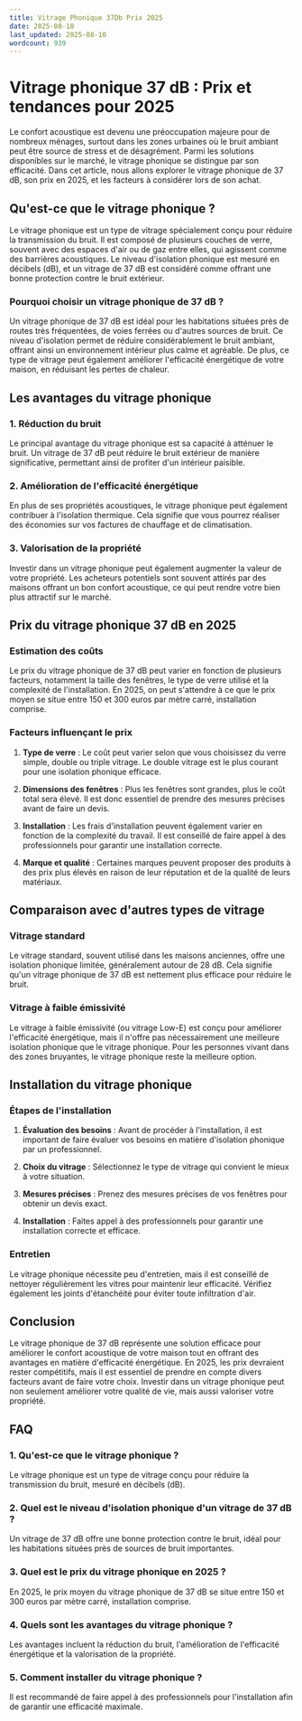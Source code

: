 ```yaml
---
title: Vitrage Phonique 37Db Prix 2025
date: 2025-08-10
last_updated: 2025-08-10
wordcount: 939
---
```


# Vitrage phonique 37 dB : Prix et tendances pour 2025

Le confort acoustique est devenu une préoccupation majeure pour de nombreux ménages, surtout dans les zones urbaines où le bruit ambiant peut être source de stress et de désagrément. Parmi les solutions disponibles sur le marché, le vitrage phonique se distingue par son efficacité. Dans cet article, nous allons explorer le vitrage phonique de 37 dB, son prix en 2025, et les facteurs à considérer lors de son achat.

## Qu'est-ce que le vitrage phonique ?

Le vitrage phonique est un type de vitrage spécialement conçu pour réduire la transmission du bruit. Il est composé de plusieurs couches de verre, souvent avec des espaces d'air ou de gaz entre elles, qui agissent comme des barrières acoustiques. Le niveau d'isolation phonique est mesuré en décibels (dB), et un vitrage de 37 dB est considéré comme offrant une bonne protection contre le bruit extérieur.

### Pourquoi choisir un vitrage phonique de 37 dB ?

Un vitrage phonique de 37 dB est idéal pour les habitations situées près de routes très fréquentées, de voies ferrées ou d'autres sources de bruit. Ce niveau d'isolation permet de réduire considérablement le bruit ambiant, offrant ainsi un environnement intérieur plus calme et agréable. De plus, ce type de vitrage peut également améliorer l'efficacité énergétique de votre maison, en réduisant les pertes de chaleur.

## Les avantages du vitrage phonique

### 1. Réduction du bruit

Le principal avantage du vitrage phonique est sa capacité à atténuer le bruit. Un vitrage de 37 dB peut réduire le bruit extérieur de manière significative, permettant ainsi de profiter d'un intérieur paisible.

### 2. Amélioration de l'efficacité énergétique

En plus de ses propriétés acoustiques, le vitrage phonique peut également contribuer à l'isolation thermique. Cela signifie que vous pourrez réaliser des économies sur vos factures de chauffage et de climatisation.

### 3. Valorisation de la propriété

Investir dans un vitrage phonique peut également augmenter la valeur de votre propriété. Les acheteurs potentiels sont souvent attirés par des maisons offrant un bon confort acoustique, ce qui peut rendre votre bien plus attractif sur le marché.

## Prix du vitrage phonique 37 dB en 2025

### Estimation des coûts

Le prix du vitrage phonique de 37 dB peut varier en fonction de plusieurs facteurs, notamment la taille des fenêtres, le type de verre utilisé et la complexité de l'installation. En 2025, on peut s'attendre à ce que le prix moyen se situe entre 150 et 300 euros par mètre carré, installation comprise.

### Facteurs influençant le prix

1. **Type de verre** : Le coût peut varier selon que vous choisissez du verre simple, double ou triple vitrage. Le double vitrage est le plus courant pour une isolation phonique efficace.

2. **Dimensions des fenêtres** : Plus les fenêtres sont grandes, plus le coût total sera élevé. Il est donc essentiel de prendre des mesures précises avant de faire un devis.

3. **Installation** : Les frais d'installation peuvent également varier en fonction de la complexité du travail. Il est conseillé de faire appel à des professionnels pour garantir une installation correcte.

4. **Marque et qualité** : Certaines marques peuvent proposer des produits à des prix plus élevés en raison de leur réputation et de la qualité de leurs matériaux.

## Comparaison avec d'autres types de vitrage

### Vitrage standard

Le vitrage standard, souvent utilisé dans les maisons anciennes, offre une isolation phonique limitée, généralement autour de 28 dB. Cela signifie qu'un vitrage phonique de 37 dB est nettement plus efficace pour réduire le bruit.

### Vitrage à faible émissivité

Le vitrage à faible émissivité (ou vitrage Low-E) est conçu pour améliorer l'efficacité énergétique, mais il n'offre pas nécessairement une meilleure isolation phonique que le vitrage phonique. Pour les personnes vivant dans des zones bruyantes, le vitrage phonique reste la meilleure option.

## Installation du vitrage phonique

### Étapes de l'installation

1. **Évaluation des besoins** : Avant de procéder à l'installation, il est important de faire évaluer vos besoins en matière d'isolation phonique par un professionnel.

2. **Choix du vitrage** : Sélectionnez le type de vitrage qui convient le mieux à votre situation.

3. **Mesures précises** : Prenez des mesures précises de vos fenêtres pour obtenir un devis exact.

4. **Installation** : Faites appel à des professionnels pour garantir une installation correcte et efficace.

### Entretien

Le vitrage phonique nécessite peu d'entretien, mais il est conseillé de nettoyer régulièrement les vitres pour maintenir leur efficacité. Vérifiez également les joints d'étanchéité pour éviter toute infiltration d'air.

## Conclusion

Le vitrage phonique de 37 dB représente une solution efficace pour améliorer le confort acoustique de votre maison tout en offrant des avantages en matière d'efficacité énergétique. En 2025, les prix devraient rester compétitifs, mais il est essentiel de prendre en compte divers facteurs avant de faire votre choix. Investir dans un vitrage phonique peut non seulement améliorer votre qualité de vie, mais aussi valoriser votre propriété.

## FAQ

### 1. Qu'est-ce que le vitrage phonique ?

Le vitrage phonique est un type de vitrage conçu pour réduire la transmission du bruit, mesuré en décibels (dB).

### 2. Quel est le niveau d'isolation phonique d'un vitrage de 37 dB ?

Un vitrage de 37 dB offre une bonne protection contre le bruit, idéal pour les habitations situées près de sources de bruit importantes.

### 3. Quel est le prix du vitrage phonique en 2025 ?

En 2025, le prix moyen du vitrage phonique de 37 dB se situe entre 150 et 300 euros par mètre carré, installation comprise.

### 4. Quels sont les avantages du vitrage phonique ?

Les avantages incluent la réduction du bruit, l'amélioration de l'efficacité énergétique et la valorisation de la propriété.

### 5. Comment installer du vitrage phonique ?

Il est recommandé de faire appel à des professionnels pour l'installation afin de garantir une efficacité maximale.